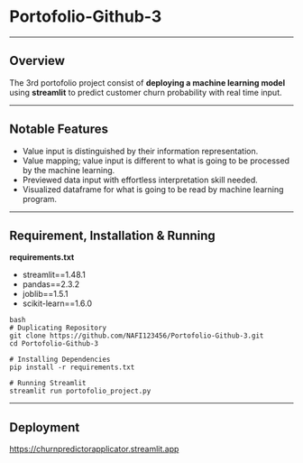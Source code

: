 # Portofolio-Github-3

---
## Overview

The 3rd portofolio project consist of **deploying a machine learning model** using **streamlit** to predict customer churn probability with real time input.

---

## Notable Features
- Value input is distinguished by their information representation.
- Value mapping; value input is different to what is going to be processed by the machine learning.
- Previewed data input with effortless interpretation skill needed.
- Visualized dataframe for what is going to be read by machine learning program.

---

## Requirement, Installation & Running

**requirements.txt**

- streamlit==1.48.1
- pandas==2.3.2
- joblib==1.5.1
- scikit-learn==1.6.0


```
bash
# Duplicating Repository
git clone https://github.com/NAFI123456/Portofolio-Github-3.git
cd Portofolio-Github-3

# Installing Dependencies
pip install -r requirements.txt

# Running Streamlit
streamlit run portofolio_project.py
```

---

## Deployment

https://churnpredictorapplicator.streamlit.app
